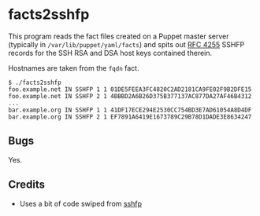# facts2sshfp

This program reads the fact files created on a Puppet master server (typically
in `/var/lib/puppet/yaml/facts`) and spits out [RFC 4255](http://www.ietf.org/rfc/rfc4255.txt)
SSHFP records for the SSH RSA and DSA host keys contained therein.

Hostnames are taken from the `fqdn` fact.

	$ ./facts2sshfp
	foo.example.net IN SSHFP 1 1 01DE5FEEA3FC4820C2AD2181CA9FE02F9B2DFE15
	foo.example.net IN SSHFP 2 1 4BBBD2A6B26D375B377137AC877DA27AF46B4312
	...
	bar.example.org IN SSHFP 1 1 41DF17ECE294E2530CC754BD3E7AD61054A8D4DF
	bar.example.org IN SSHFP 2 1 EF7891A6419E1673789C29B78D1DADE3E8634247

## Bugs

Yes.

## Credits

* Uses a bit of code swiped from [sshfp](http://www.xelerance.com/services/software/sshfp/)

